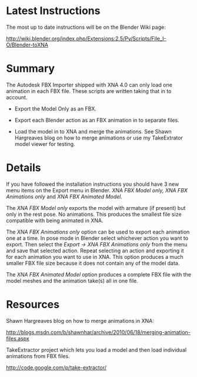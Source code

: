 # Latest Instructions #

The most up to date instructions will be on the Blender Wiki page:

http://wiki.blender.org/index.php/Extensions:2.5/Py/Scripts/File_I-O/Blender-toXNA

# Summary #

The Autodesk FBX Importer shipped with XNA 4.0 can only load one animation in each FBX file.  These scripts are written taking that in to account.

- Export the Model Only as an FBX.

- Export each Blender action as an FBX animation in to separate files.

- Load the model in to XNA and merge the animations.  See Shawn Hargreaves blog on how to merge animations or use my TakeExtrator model viewer for testing.


# Details #

If you have followed the installation instructions you should have 3 new menu items on the Export menu in Blender.  _XNA FBX Model only, XNA FBX Animations only_ and _XNA FBX Animated Model._

The _XNA FBX Model only_ exports the model with armature (if present) but only in the rest pose.  No animations.  This produces the smallest file size compatible with being animated in XNA.

The _XNA FBX Animations only_ option can be used to export each animation one at a time.  In pose mode in Blender select whichever action you want to export.  Then select the _Export -> XNA FBX Animations only_ from the menu and save that selected action.  Repeat selecting an action and exporting it for each animation you want to use in XNA.  This option produces a much smaller FBX file size because it does not contain any of the model data.

The _XNA FBX Animated Model_ option produces a complete FBX file with the model meshes and the animation take(s) all in one file.

# Resources #

Shawn Hargreaves blog on how to merge animations in XNA:

http://blogs.msdn.com/b/shawnhar/archive/2010/06/18/merging-animation-files.aspx

TakeExtractor project which lets you load a model and then load individual animations from FBX files.

http://code.google.com/p/take-extractor/